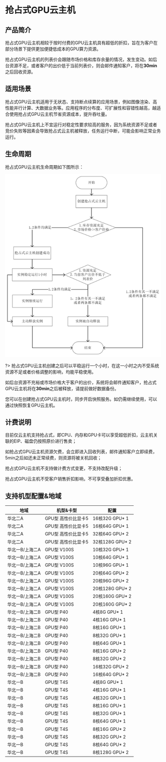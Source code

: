 # 抢占式GPU云主机

## 产品简介

抢占式GPU云主机相较于按时付费的GPU云主机具有超低的折扣，旨在为客户在部分场景下提供更加便捷低成本的GPU算力资源。

抢占式GPU云主机的列表价会跟随市场价格和库存余量的情况，发生变动。如后台资源不足，或者客户的出价低于当前列表价，则会邮件通知客户，将在**30min**之后回收资源。


## 适用场景
抢占式GPU云主机适用于无状态、支持断点续算的应用场景，例如图像渲染、高性能并行计算、大数据业务等。应用程序的分布度、可扩展性和容错性越高，越适合使用抢占式GPU云主机节省资源成本，提升吞吐量。

抢占式GPU云主机上不宜运行对稳定性要求较高的服务，因为系统资源不足或者竞价失败等因素会导致抢占式云主机被释放，任务运行中断，可能会影响正常业务运行。

## 生命周期
抢占式GPU云主机生命周期如下图所示：

![image](/images/operation/spotflow.png)

?> 抢占式GPU云主机创建之后可以平稳运行一个小时，在这一小时之内不受系统资源不足或者价格调整的影响，均能平稳使用。

   如后台资源不充裕或市场价格大于客户的出价，系统将会邮件通知客户，抢占式GPU云主机将在**30min**之后被释放，请提前做好数据备份。
   
   您可以在创建抢占式GPU云主机时，同步开启快照服务。如仍需继续使用，可以通过快照恢复GPU云主机。


## 计费说明

目前仅云主机支持抢占式，即CPU、内存和GPU卡可以享受超低折扣，云主机关联的EIP、磁盘仍按照原价进行售卖；

如抢占式GPU云主机资源欠费，会立即进入回收列表，邮件通知客户立即续费，5min之后如还未正常续费，则资源将被关机回收；

抢占式GPU云主机不支持做计费方式变更，不支持改配升级；

抢占式GPU云主机不受客户销售折扣影响，不可享受叠加折扣优惠。

## 支持机型配置&地域
| 地域 | 机型&卡型  | 配置 |  
| -------------- | ---------- | --------- | 
| 华北二A | GPU型 高性价比显卡5 | 16核32G GPU* 1 | 
| 华北二A | GPU型 高性价比显卡5 | 16核64G GPU* 1 |
| 华北二A | GPU型 高性价比显卡5 | 32核64G GPU* 2 |
| 华北二A | GPU型 高性价比显卡5 | 32核128G GPU* 2 |
| 华北一B/上海二A | GPU型 V100S | 10核32G GPU* 1 |
| 华北一B/上海二A | GPU型 V100S | 10核64G GPU* 1 |
| 华北一B/上海二A | GPU型 V100S | 10核96G GPU* 1 |
| 华北一B/上海二A | GPU型 V100S | 20核64G GPU* 2 |
| 华北一B/上海二A | GPU型 V100S | 20核96G GPU* 2 |
| 华北一B/上海二A | GPU型 V100S | 20核128G GPU* 2 |
| 华北一B/上海二A | GPU型 V100S | 20核160G GPU* 2 |
| 华北一B/上海二A | GPU型 V100S | 20核160G GPU* 2 |
| 华北一B/上海二B | GPU型 P40 | 4核8G GPU* 1 |
| 华北一B/上海二B | GPU型 P40 | 4核16G GPU* 1 |
| 华北一B/上海二B | GPU型 P40 | 8核16G GPU* 1 |
| 华北一B/上海二B | GPU型 P40 | 8核32G GPU* 1 |
| 华北一B/上海二B | GPU型 P40 | 8核64G GPU* 1 |
| 华北一B/上海二B | GPU型 P40 | 8核16G GPU* 2 |
| 华北一B/上海二B | GPU型 P40 | 8核32G GPU* 2 |
| 华北一B/上海二B | GPU型 P40 | 16核32G GPU* 2 |
| 华北一B/上海二B | GPU型 P40 | 16核64G GPU* 2 |
| 华北一B | GPU型 T4S | 4核8G GPU* 1 |
| 华北一B | GPU型 T4S | 4核16G GPU* 1 |
| 华北一B | GPU型 T4S | 4核32G GPU* 1 |
| 华北一B | GPU型 T4S | 8核16G GPU* 1 |
| 华北一B | GPU型 T4S | 8核32G GPU* 1 |
| 华北一B | GPU型 T4S | 8核64G GPU* 1 |
| 华北一B | GPU型 T4S | 8核16G GPU* 2 |
| 华北一B | GPU型 T4S | 8核32G GPU* 2 |
| 华北一B | GPU型 T4S | 8核64G GPU* 2 |
| 华北一B | GPU型 T4S | 8核128G GPU* 2 |

















